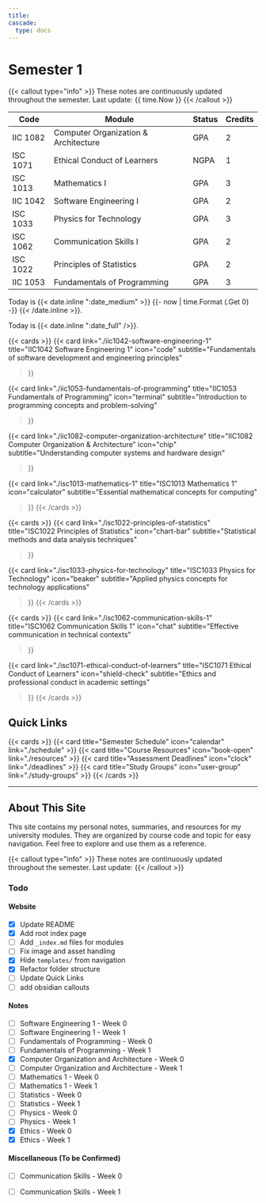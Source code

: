 ```yaml
---
title:
cascade:
  type: docs
---
```


# Semester 1

{{< callout type="info" >}}
  These notes are continuously updated throughout the semester. Last update: {{ time.Now }}
{{< /callout >}}

| Code     | Module                               | Status | Credits |
| -------- | ------------------------------------ | ------ | ------- |
| IIC 1082 | Computer Organization & Architecture | GPA    | 2       |
| ISC 1071 | Ethical Conduct of Learners          | NGPA   | 1       |
| ISC 1013 | Mathematics I                        | GPA    | 3       |
| IIC 1042 | Software Engineering I               | GPA    | 2       |
| ISC 1033 | Physics for Technology               | GPA    | 3       |
| ISC 1062 | Communication Skills I               | GPA    | 2       |
| ISC 1022 | Principles of Statistics             | GPA    | 2       |
| IIC 1053 | Fundamentals of Programming          | GPA    | 3       |

Today is
{{< date.inline ":date_medium" >}}
  {{- now | time.Format (.Get 0) -}}
{{< /date.inline >}}.

Today is {{< date.inline ":date_full" />}}.

{{< cards >}}
  {{< card 
    link="./iic1042-software-engineering-1" 
    title="IIC1042 Software Engineering 1" 
    icon="code" 
    subtitle="Fundamentals of software development and engineering principles"
  >}}
  
  {{< card 
    link="./iic1053-fundamentals-of-programming" 
    title="IIC1053 Fundamentals of Programming" 
    icon="terminal" 
    subtitle="Introduction to programming concepts and problem-solving" 
  >}}
  
  {{< card 
    link="./iic1082-computer-organization-architecture" 
    title="IIC1082 Computer Organization & Architecture" 
    icon="chip" 
    subtitle="Understanding computer systems and hardware design" 
  >}}
  
  {{< card 
    link="./isc1013-mathematics-1" 
    title="ISC1013 Mathematics 1" 
    icon="calculator" 
    subtitle="Essential mathematical concepts for computing" 
  >}}
{{< /cards >}}

{{< cards >}}
  {{< card 
    link="./isc1022-principles-of-statistics" 
    title="ISC1022 Principles of Statistics" 
    icon="chart-bar" 
    subtitle="Statistical methods and data analysis techniques" 
  >}}
  
  {{< card 
    link="./isc1033-physics-for-technology" 
    title="ISC1033 Physics for Technology" 
    icon="beaker" 
    subtitle="Applied physics concepts for technology applications" 
  >}}
{{< /cards >}}

{{< cards >}}
  {{< card 
    link="./isc1062-communication-skills-1" 
    title="ISC1062 Communication Skills 1" 
    icon="chat" 
    subtitle="Effective communication in technical contexts" 
  >}}
  
  {{< card 
    link="./isc1071-ethical-conduct-of-learners" 
    title="ISC1071 Ethical Conduct of Learners" 
    icon="shield-check" 
    subtitle="Ethics and professional conduct in academic settings" 
  >}}
{{< /cards >}}

## Quick Links

{{< cards >}}
  {{< card title="Semester Schedule" icon="calendar" link="./schedule" >}}
  {{< card title="Course Resources" icon="book-open" link="./resources" >}}
  {{< card title="Assessment Deadlines" icon="clock" link="./deadlines" >}}
  {{< card title="Study Groups" icon="user-group" link="./study-groups" >}}
{{< /cards >}}

---

## About This Site

This site contains my personal notes, summaries, and resources for my university modules. They are organized by course code and topic for easy navigation. Feel free to explore and use them as a reference.

{{< callout type="info" >}}
  These notes are continuously updated throughout the semester. Last update:
{{< /callout >}}


### Todo 
#### Website
- [x] Update README
- [x] Add root index page
- [ ] Add `_index.md` files for modules
- [ ] Fix image and asset handling
- [x] Hide `templates/` from navigation
- [x] Refactor folder structure
- [ ] Update Quick Links
- [ ] add obsidian callouts

#### Notes
- [ ] Software Engineering 1 - Week 0
- [ ] Software Engineering 1 - Week 1
- [ ] Fundamentals of Programming - Week 0
- [ ] Fundamentals of Programming - Week 1
- [x] Computer Organization and Architecture - Week 0
- [ ] Computer Organization and Architecture - Week 1
- [ ] Mathematics 1 - Week 0
- [ ] Mathematics 1 - Week 1
- [ ] Statistics - Week 0
- [ ] Statistics - Week 1
- [ ] Physics - Week 0
- [ ] Physics - Week 1
- [x] Ethics - Week 0
- [x] Ethics - Week 1
#### Miscellaneous (To be Confirmed)
- [ ] Communication Skills - Week 0
- [ ] Communication Skills - Week 1






